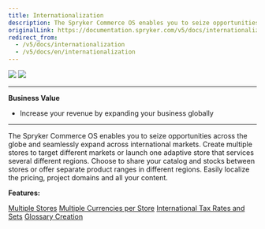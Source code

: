 ```yaml
---
title: Internationalization
description: The Spryker Commerce OS enables you to seize opportunities across the globe and seamlessly expand across international markets.
originalLink: https://documentation.spryker.com/v5/docs/internationalization
redirect_from:
  - /v5/docs/internationalization
  - /v5/docs/en/internationalization
---
```


<div class='feature-text'>
    <div class='feature-images'>
    <img class="light-mode" src="https://spryker.s3.eu-central-1.amazonaws.com/docs/Document+360/Capabilities+icons/light/Internationalization.svg"/>
    <img class="dark-mode" src="https://spryker.s3.eu-central-1.amazonaws.com/docs/Document+360/Capabilities+icons/dark/Internationalization.svg"/>
    </div>
    <div class="feature-text-wrap">

***
**Business Value**
* Increase your revenue by expanding your business globally
***
        
The Spryker Commerce OS enables you to seize opportunities across the globe and seamlessly expand across international markets. Create multiple stores to target different markets or launch one adaptive store that services several different regions. Choose to share your catalog and stocks between stores or offer separate product ranges in different regions. Easily localize the pricing, project domains and all your content.
</div>
</div>

**Features:**

<div>
<a class="feature-link" href="https://documentation.spryker.com/docs/en/multiple-stores">Multiple Stores</a>
<a class="feature-link" href="https://documentation.spryker.com/docs/en/multiple-currencies-per-store">Multiple Currencies per Store</a>
<a class="feature-link" href="https://documentation.spryker.com/docs/en/international-tax-rates-sets">International Tax Rates and Sets</a>
<a class="feature-link" href="https://documentation.spryker.com/docs/en/glossary">Glossary Creation</a>
</div>   
